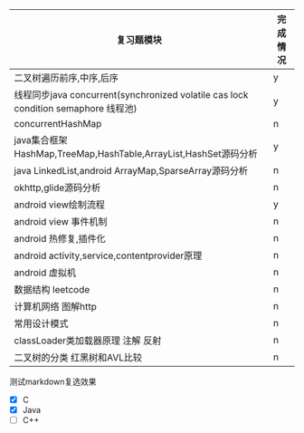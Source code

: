 |复习题模块|完成情况|
|----|----|
|二叉树遍历前序,中序,后序|y|
|线程同步java concurrent(synchronized volatile cas lock condition semaphore 线程池)|y|
|concurrentHashMap|n|
|java集合框架HashMap,TreeMap,HashTable,ArrayList,HashSet源码分析|y|
|java LinkedList,android ArrayMap,SparseArray源码分析|n|
|okhttp,glide源码分析|n|
|android view绘制流程|y|
|android view 事件机制|n|
|android 热修复,插件化|n|
|android activity,service,contentprovider原理|n|
|android 虚拟机|n|
|数据结构 leetcode|n|
|计算机网络 图解http|n|
|常用设计模式|n|
|classLoader类加载器原理 注解 反射|n|
|二叉树的分类 红黑树和AVL比较|n|

测试markdown复选效果

- [X] C 
- [x] Java
- [ ] C++
